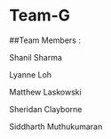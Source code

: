 # Team-G

##Team Members : 

Shanil Sharma

Lyanne Loh

Matthew Laskowski

Sheridan Clayborne

Siddharth Muthukumaran